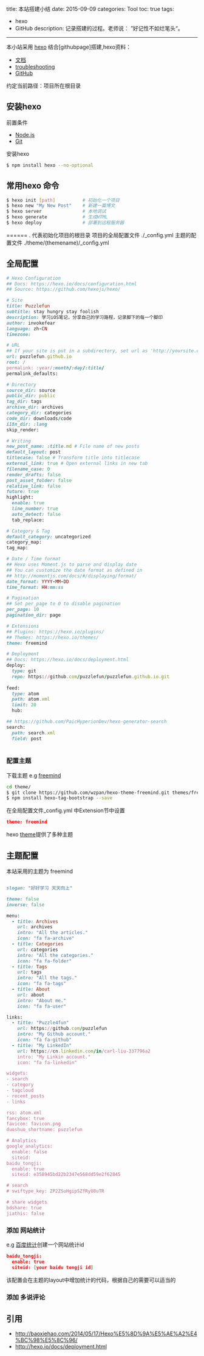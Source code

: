title: 本站搭建小结
date: 2015-09-09
categories: Tool
toc: true
tags: 
- hexo 
- GitHub
description: 记录搭建的过程。老师说： ”好记性不如烂笔头“。
---
本小站采用 [hexo](http://hexo.io/) 结合[githubpage]搭建,hexo资料：
+ [文档](http://hexo.io/docs/) 
+ [troubleshooting](http://hexo.io/docs/troubleshooting.html) 
+ [GitHub](https://github.com/hexojs/hexo/issues)
<!-- more -->
约定当前路径：项目所在根目录

## 安装hexo
前置条件

+ [Node.js](https://nodejs.org/)
+ [Git](http://git-scm.com/)

安装hexo

``` bash
$ npm install hexo --no-optional
```

## 常用hexo 命令

``` bash
$ hexo init [path] 			# 初始化一个项目
$ hexo new "My New Post" 	# 新建一篇博文
$ hexo server 				# 本地调试
$ hexo generate				# 生成HTML
$ hexo deploy 				# 部署到远程服务器
```
======
. 代表初始化项目的根目录
项目的全局配置文件 ./_config.yml
主题的配置文件 ./theme/(themename)/_config.yml
## 全局配置
``` ruby
# Hexo Configuration
## Docs: https://hexo.io/docs/configuration.html
## Source: https://github.com/hexojs/hexo/

# Site
title: Puzzlefun
subtitle: stay hungry stay foolish
description: 学习iOS笔记，分享自己的学习路程，记录脚下的每一个脚印
author: invokefear
language: zh-CN
timezone: 

# URL
## If your site is put in a subdirectory, set url as 'http://yoursite.com/child' and root as '/child/'
url: puzzlefun.github.io
root: /
permalink: :year/:month/:day/:title/
permalink_defaults:

# Directory
source_dir: source
public_dir: public
tag_dir: tags
archive_dir: archives
category_dir: categories
code_dir: downloads/code
i18n_dir: :lang
skip_render:

# Writing
new_post_name: :title.md # File name of new posts
default_layout: post
titlecase: false # Transform title into titlecase
external_link: true # Open external links in new tab
filename_case: 0
render_drafts: false
post_asset_folder: false
relative_link: false
future: true
highlight:
  enable: true
  line_number: true
  auto_detect: false
  tab_replace:

# Category & Tag
default_category: uncategorized
category_map:
tag_map:

# Date / Time format
## Hexo uses Moment.js to parse and display date
## You can customize the date format as defined in
## http://momentjs.com/docs/#/displaying/format/
date_format: YYYY-MM-DD
time_format: HH:mm:ss

# Pagination
## Set per_page to 0 to disable pagination
per_page: 10
pagination_dir: page

# Extensions
## Plugins: https://hexo.io/plugins/
## Themes: https://hexo.io/themes/
theme: freemind

# Deployment
## Docs: https://hexo.io/docs/deployment.html
deploy:
  type: git
  repo: https://github.com/puzzlefun/puzzlefun.github.io.git
  
feed:
  type: atom
  path: atom.xml
  limit: 20
  hub:

## https://github.com/PaicHyperionDev/hexo-generator-search
search:
  path: search.xml
  field: post
  
```
### 配置主题 

下载主题
e.g [freemind](https://github.com/wzpan/hexo-theme-freemind.git)
 
``` bash
cd theme/
$ git clone https://github.com/wzpan/hexo-theme-freemind.git themes/freemind
$ npm install hexo-tag-bootstrap --save
```
在全局配置文件_config.yml 中Extension节中设置
``` json
theme: freemind
```
hexo [theme](http://hexo.io/themes/)提供了多种主题
## 主题配置
本站采用的主题为 freemind
``` ruby

slogan: "好好学习 天天向上"

theme: false
inverse: false

menu:
  - title: Archives
    url: archives
    intro: "All the articles."
    icon: "fa fa-archive"
  - title: Categories
    url: categories
    intro: "All the categories."
    icon: "fa fa-folder"
  - title: Tags
    url: tags
    intro: "All the tags."
    icon: "fa fa-tags"
  - title: About
    url: about
    intro: "About me."
    icon: "fa fa-user"

links:
  - title: "Puzzle4fun"
    url: https://github.com/puzzlefun
    intro: "My Github account."
    icon: "fa fa-github"
  - title: "My LinkedIn"
    url: https://cn.linkedin.com/in/carl-liu-337796a2
    intro: "My Linkin account."
    icon: "fa fa-linkedin"

widgets:
- search
- category
- tagcloud
- recent_posts  
- links

rss: atom.xml
fancybox: true
favicon: favicon.png
duoshuo_shortname: puzzlefun

# Analytics
google_analytics:
  enable: false
  siteid:
baidu_tongji:
  enable: true
  siteid: e358945bd22b2347e568dd59e2f62845

# search
# swiftype_key: ZP2ZSuHgipSZfRyU8uTR

# share widgets
bdshare: true
jiathis: false

```
### 添加 网站统计
e.g [百度统计](http://tongji.baidu.com/)创建一个网站统计id

``` json
baidu_tongji:
  enable: true
  siteid: [your baidu tongji id]
```
 该配置会在主题的layout中增加统计的代码，根据自己的需要可以适当的
 
 ### 添加 多说评论
 

## 引用
+ http://baoxiehao.com/2014/05/17/Hexo%E5%8D%9A%E5%AE%A2%E4%BC%98%E5%8C%96/
+ http://hexo.io/docs/deployment.html
